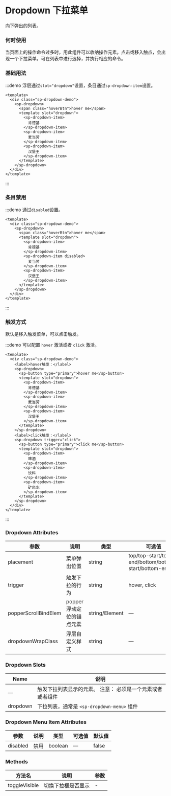 # Dropdown 下拉菜单
向下弹出的列表。

### 何时使用
当页面上的操作命令过多时，用此组件可以收纳操作元素。点击或移入触点，会出现一个下拉菜单。可在列表中进行选择，并执行相应的命令。


### 基础用法
:::demo 浮层通过`slot="dropdown"`设置，条目通过`sp-dropdown-item`设置。
```vue
<template>
  <div class="sp-dropdown-demo">
    <sp-dropdown>
      <span class="hoverBtn">hover me</span>
      <template slot="dropdown">
        <sp-dropdown-item>
          肯德基
        </sp-dropdown-item>
        <sp-dropdown-item>
          麦当劳
        </sp-dropdown-item>
        <sp-dropdown-item>
          汉堡王
        </sp-dropdown-item>
      </template>
    </sp-dropdown>
  </div>
</template>
```
:::

### 条目禁用
:::demo 通过`disabled`设置。
```vue
<template>
  <div class="sp-dropdown-demo">
    <sp-dropdown>
      <span class="hoverBtn">hover me</span>
      <template slot="dropdown">
        <sp-dropdown-item>
          肯德基
        </sp-dropdown-item>
        <sp-dropdown-item disabled>
          麦当劳
        </sp-dropdown-item>
        <sp-dropdown-item>
          汉堡王
        </sp-dropdown-item>
      </template>
    </sp-dropdown>
  </div>
</template>
```
:::

### 触发方式
默认是移入触发菜单，可以点击触发。

:::demo 可以配置 `hover` 激活或者 `click` 激活。
```vue
<template>
  <div class="sp-dropdown-demo">
    <label>hover触发：</label>
    <sp-dropdown>
      <sp-button type="primary">hover me</sp-button>
      <template slot="dropdown">
        <sp-dropdown-item>
          肯德基
        </sp-dropdown-item>
        <sp-dropdown-item>
          麦当劳
        </sp-dropdown-item>
        <sp-dropdown-item>
          汉堡王
        </sp-dropdown-item>
      </template>
    </sp-dropdown>
    <label>click触发：</label>
    <sp-dropdown trigger="click">
      <sp-button type="primary">click me</sp-button>
      <template slot="dropdown">
        <sp-dropdown-item>
          啤酒
        </sp-dropdown-item>
        <sp-dropdown-item>
          饮料
        </sp-dropdown-item>
        <sp-dropdown-item>
          矿泉水
        </sp-dropdown-item>
      </template>
    </sp-dropdown>
  </div>
</template>
```
:::

### Dropdown Attributes
| 参数          | 说明            | 类型            | 可选值                 | 默认值   |
|-------------  |---------------- |---------------- |---------------------- |-------- |
| placement    | 菜单弹出位置     | string | top/top-start/top-end/bottom/bottom-start/bottom-end  | bottom-end |
| trigger      | 触发下拉的行为   | string | hover, click  | hover |
| popperScrollBindElem | popper浮动定位的锚点元素 | string/Element | — | - |
| dropdownWrapClass | 浮层自定义样式 | string | — | '' |

### Dropdown Slots

| Name | 说明 |
|------|--------|
| — | 触发下拉列表显示的元素。 注意： 必须是一个元素或者或者组件  |
| dropdown | 下拉列表，通常是 `<sp-dropdown-menu>` 组件     |

### Dropdown Menu Item Attributes
| 参数          | 说明            | 类型            | 可选值                 | 默认值   |
|-------------  |---------------- |---------------- |---------------------- |-------- |
| disabled      | 禁用     | boolean          | — | false |

### Methods
| 方法名 | 说明 | 参数 |
| ---- | ---- | ---- |
| toggleVisible | 切换下拉框是否显示 | - |


<style>
.sp-dropdown-demo {
  .sp-button {
    margin-right: 30px;
  }
  .hoverBtn {
    color: #409eff;
  }
}
</style>